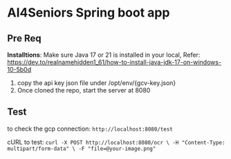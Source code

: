 # AI4Seniors Spring boot app

## Pre Req

**Installtions**:
Make sure Java 17 or 21 is installed in your local,
Refer: https://dev.to/realnamehidden1_61/how-to-install-java-jdk-17-on-windows-10-5b0d

1. copy the api key json file under /opt/env/{gcv-key.json}
2. Once cloned the repo, start the server at 8080

## Test

to check the gcp connection:
`http://localhost:8080/test`

cURL to test:
`
curl -X POST http://localhost:8080/ocr \
  -H "Content-Type: multipart/form-data" \
  -F "file=@your-image.png"
`